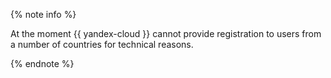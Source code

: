 {% note info %}

At the moment {{ yandex-cloud }} cannot provide registration to users from a number of countries for technical reasons.

{% endnote %}